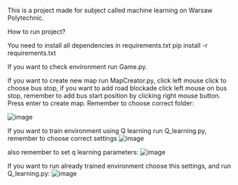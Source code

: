 This is a project made for subject called machine learning on Warsaw Polytechnic.

How to run project?

You need to install all dependencies in requirements.txt
pip install -r requirements.txt

If you want to check environment run Game.py.

If you want to create new map run MapCreator.py, click left mouse click to choose bus stop, if you want to add road blockade click left mouse on bus stop, 
remember to add bus start position by clicking right mouse button. Press enter to create map. Remember to choose correct folder:

![image](https://github.com/tomaszewski525/UMA/assets/75726290/ce281d7b-f4ef-43c7-be3e-98d0c3c6b949)

If you want to train environment using Q learning run Q_learning.py, remember to choose correct settings
![image](https://github.com/tomaszewski525/UMA/assets/75726290/b9e16ddb-0550-4cec-80f5-c35fccaf22c7)

also remember to set q learning parameters:
![image](https://github.com/tomaszewski525/UMA/assets/75726290/5a41d307-5ec8-4332-b87b-c4d01a0d5df1)

If you want to run already trained environment choose this settings, and run Q_learning.py:
![image](https://github.com/tomaszewski525/UMA/assets/75726290/801637d2-9917-4e70-99e9-f942c3da7833)

